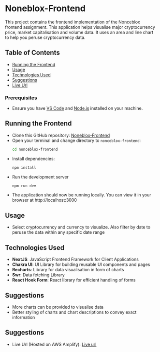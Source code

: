 # Noneblox-Frontend

This project contains the frontend implementation of the Nonceblox frontend assignment. This application helps visualise major cryptocurrency price, market capitalisation and volume data. It uses an area and line chart to help you peruse cryptocurrency data.


## Table of Contents
- [Running the Frontend](#running-the-frontend)
- [Usage](#usage)
- [Technologies Used](#technologies-used)
- [Suggestions](#suggestions)
- [Live Url](#suggestions)


### Prerequisites

- Ensure you have [VS Code](https://code.visualstudio.com/) and [Node.js](https://nodejs.org/) installed on your machine.

## Running the Frontend

- Clone this GitHub repository: [Noneblox-Frontend](https://github.com/yraeonti/nonceblox-frontend)
- Open your terminal and change directory to `nonceblox-frontend`:
  ```bash
  cd nonceblox-frontend
- Install dependencies:
  ```bash
  npm install
- Run the development server
  ```bash
  npm run dev
- The application should now be running locally. You can view it in your browser at http://localhost:3000

## Usage

- Select cryptocurrency and currency to visualize. Also filter by date to peruse the data within any specific date range

## Technologies Used

- **NextJS**: JavaScript Frontend Framework for Client Applications
- **Chakra UI**: UI Library for building reusable UI components and pages
- **Recharts**: Library for data visualisation in form of charts
- **Swr**: Data fetching Library
- **React Hook Form**: React library for efficient handling of forms


## Suggestions
- More charts can be provided to visualise data
- Better styling of charts and chart descriptions to convey exact information


## Suggestions
- Live Url (Hosted on AWS Amplify): [Live url](https://main.d1jrn4yne297nr.amplifyapp.com/)



